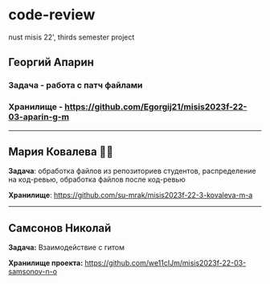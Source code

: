 # code-review
nust misis 22', thirds semester project

## Георгий Апарин
### Задача - работа с патч файлами
### Хранилище - https://github.com/Egorgij21/misis2023f-22-03-aparin-g-m

---
##  Мария Ковалева 🧚‍♀️
**Задача**: обработка файлов из репозиториев студентов, распределение на код-ревью, обработка файлов после код-ревью

**Хранилище**: https://github.com/su-mrak/misis2023f-22-3-kovaleva-m-a

---

## Самсонов Николай
__Задача:__ Взаимодействие с гитом

__Хранилище проекта:__ https://github.com/we11cIJm/misis2023f-22-03-samsonov-n-o
